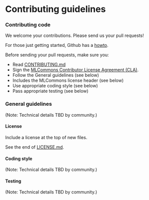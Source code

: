 # Contributing guidelines

### Contributing code

We welcome your contributions. Please send us your pull requests! 

For those just getting started, Github has a [howto](https://help.github.com/articles/using-pull-requests/).

Before sending your pull requests, make sure you:

- Read [CONTRIBUTING.md](CONTRIBUTING.md)
- Sign the [MLCommons Contributor License Agreement (CLA)](https://mlcommons.org/cla).
- Follow the General guidelines (see below)
- Includes the MLCommons license header (see below)
- Use appropriate coding style (see below)
- Pass appropriate testing (see below)

### General guidelines 

(Note: Technical details TBD by community.)

#### License

Include a license at the top of new files.

See the end of [LICENSE.md](LICENSE.md).

#### Coding style

(Note: Technical details TBD by community.)

#### Testing

(Note: Technical details TBD by community.)
